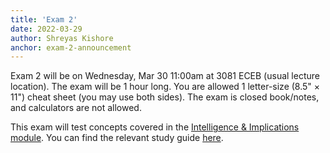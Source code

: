 ```yaml
---
title: 'Exam 2'
date: 2022-03-29
author: Shreyas Kishore
anchor: exam-2-announcement
---
```


Exam 2 will be on Wednesday, Mar 30 11:00am at 3081 ECEB (usual lecture location). The exam will be 1 hour long. You are allowed 1 letter-size (8.5" × 11") cheat sheet (you may use both sides). The exam is closed book/notes, and calculators are not allowed. 

This exam will test concepts covered in the [Intelligence & Implications module](#intelligence-implications). You can find the relevant study guide [here](#exam-2-study-guide).